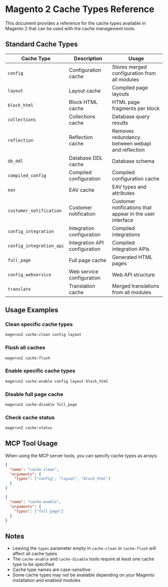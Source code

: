 # Magento 2 Cache Types Reference

This document provides a reference for the cache types available in Magento 2 that can be used with the cache management tools.

## Standard Cache Types

| Cache Type | Description | Usage |
|------------|-------------|-------|
| `config` | Configuration cache | Stores merged configuration from all modules |
| `layout` | Layout cache | Compiled page layouts |
| `block_html` | Block HTML cache | HTML page fragments per block |
| `collections` | Collections cache | Database query results |
| `reflection` | Reflection cache | Removes redundancy between webapi and reflection |
| `db_ddl` | Database DDL cache | Database schema |
| `compiled_config` | Compiled configuration | Compiled configuration cache |
| `eav` | EAV cache | EAV types and attributes |
| `customer_notification` | Customer notification | Customer notifications that appear in the user interface |
| `config_integration` | Integration configuration | Compiled integrations |
| `config_integration_api` | Integration API configuration | Compiled integration APIs |
| `full_page` | Full page cache | Generated HTML pages |
| `config_webservice` | Web service configuration | Web API structure |
| `translate` | Translation cache | Merged translations from all modules |

## Usage Examples

### Clean specific cache types
```bash
magerun2 cache:clean config layout
```

### Flush all caches
```bash
magerun2 cache:flush
```

### Enable specific cache types
```bash
magerun2 cache:enable config layout block_html
```

### Disable full page cache
```bash
magerun2 cache:disable full_page
```

### Check cache status
```bash
magerun2 cache:status
```

## MCP Tool Usage

When using the MCP server tools, you can specify cache types as arrays:

```json
{
  "name": "cache-clean",
  "arguments": {
    "types": ["config", "layout", "block_html"]
  }
}
```

```json
{
  "name": "cache-enable",
  "arguments": {
    "types": ["full_page"]
  }
}
```

## Notes

- Leaving the `types` parameter empty in `cache-clean` or `cache-flush` will affect all cache types
- The `cache-enable` and `cache-disable` tools require at least one cache type to be specified
- Cache type names are case-sensitive
- Some cache types may not be available depending on your Magento installation and enabled modules
